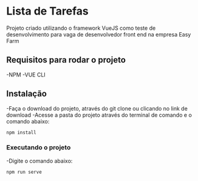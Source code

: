 # Lista de Tarefas

Projeto criado utilizando o framework VueJS como teste de desenvolvimento para vaga de desenvolvedor front end na empresa Easy Farm

## Requisitos para rodar o projeto

-NPM
-VUE CLI

## Instalação

-Faça o download do projeto, através do git clone ou clicando no link de download
-Acesse a pasta do projeto através do terminal de comando e o comando abaixo:

```
npm install
```

### Executando o projeto

-Digite o comando abaixo:

```
npm run serve
```
